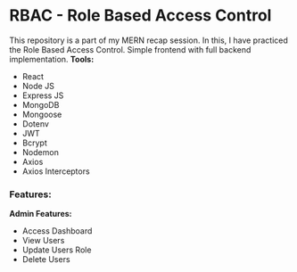 # RBAC - Role Based Access Control
This repository is a part of my MERN recap session. In this, I have practiced the Role Based Access Control. Simple frontend with full backend implementation.
**Tools:**
- React
- Node JS
- Express JS
- MongoDB
- Mongoose
- Dotenv
- JWT
- Bcrypt
- Nodemon
- Axios
- Axios Interceptors

### Features: 
**Admin Features:**
<br>
- Access Dashboard
- View Users
- Update Users Role
- Delete Users

